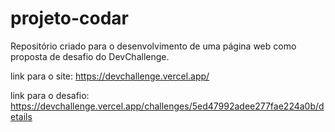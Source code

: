 # projeto-codar
Repositório criado para o desenvolvimento de uma página web como proposta de desafio do DevChallenge.

link para o site: https://devchallenge.vercel.app/

link para o desafio: https://devchallenge.vercel.app/challenges/5ed47992adee277fae224a0b/details
